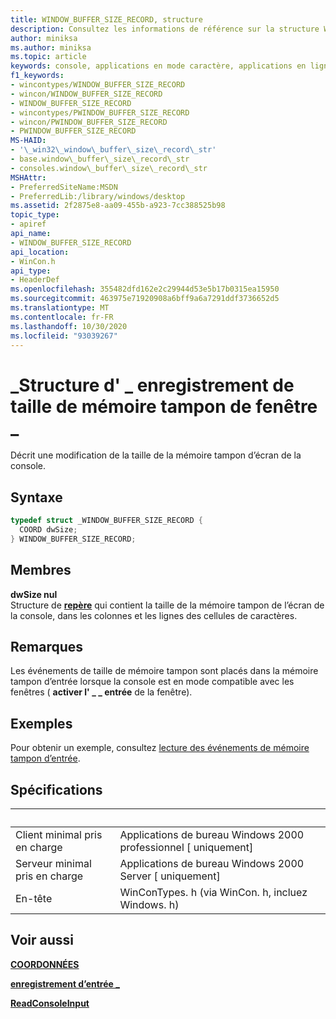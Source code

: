 ```yaml
---
title: WINDOW_BUFFER_SIZE_RECORD, structure
description: Consultez les informations de référence sur la structure WINDOW_BUFFER_SIZE_RECORD, qui décrit une modification de la taille de la mémoire tampon d’écran de la console.
author: miniksa
ms.author: miniksa
ms.topic: article
keywords: console, applications en mode caractère, applications en ligne de commande, applications de terminal, API console
f1_keywords:
- wincontypes/WINDOW_BUFFER_SIZE_RECORD
- wincon/WINDOW_BUFFER_SIZE_RECORD
- WINDOW_BUFFER_SIZE_RECORD
- wincontypes/PWINDOW_BUFFER_SIZE_RECORD
- wincon/PWINDOW_BUFFER_SIZE_RECORD
- PWINDOW_BUFFER_SIZE_RECORD
MS-HAID:
- '\_win32\_window\_buffer\_size\_record\_str'
- base.window\_buffer\_size\_record\_str
- consoles.window\_buffer\_size\_record\_str
MSHAttr:
- PreferredSiteName:MSDN
- PreferredLib:/library/windows/desktop
ms.assetid: 2f2875e8-aa09-455b-a923-7cc388525b98
topic_type:
- apiref
api_name:
- WINDOW_BUFFER_SIZE_RECORD
api_location:
- WinCon.h
api_type:
- HeaderDef
ms.openlocfilehash: 355482dfd162e2c29944d53e5b17b0315ea15950
ms.sourcegitcommit: 463975e71920908a6bff9a6a7291ddf3736652d5
ms.translationtype: MT
ms.contentlocale: fr-FR
ms.lasthandoff: 10/30/2020
ms.locfileid: "93039267"
---
```

# <a name="window_buffer_size_record-structure"></a>\_Structure d' \_ enregistrement de taille de mémoire tampon de fenêtre \_

Décrit une modification de la taille de la mémoire tampon d’écran de la console.

## <a name="syntax"></a>Syntaxe

```C
typedef struct _WINDOW_BUFFER_SIZE_RECORD {
  COORD dwSize;
} WINDOW_BUFFER_SIZE_RECORD;
```

## <a name="members"></a>Membres

**dwSize nul**  
Structure de [**repère**](coord-str.md) qui contient la taille de la mémoire tampon de l’écran de la console, dans les colonnes et les lignes des cellules de caractères.

## <a name="remarks"></a>Remarques

Les événements de taille de mémoire tampon sont placés dans la mémoire tampon d’entrée lorsque la console est en mode compatible avec les fenêtres ( **activer l' \_ \_ entrée** de la fenêtre).

## <a name="examples"></a>Exemples

Pour obtenir un exemple, consultez [lecture des événements de mémoire tampon d’entrée](reading-input-buffer-events.md).

## <a name="requirements"></a>Spécifications

| &nbsp; | &nbsp; |
|-|-|
| Client minimal pris en charge | Applications de bureau Windows 2000 professionnel \[ uniquement\] |
| Serveur minimal pris en charge | Applications de bureau Windows 2000 Server \[ uniquement\] |
| En-tête | WinConTypes. h (via WinCon. h, incluez Windows. h) |

## <a name="see-also"></a>Voir aussi

[**COORDONNÉES**](coord-str.md)

[**enregistrement d’entrée \_**](input-record-str.md)

[**ReadConsoleInput**](readconsoleinput.md)
